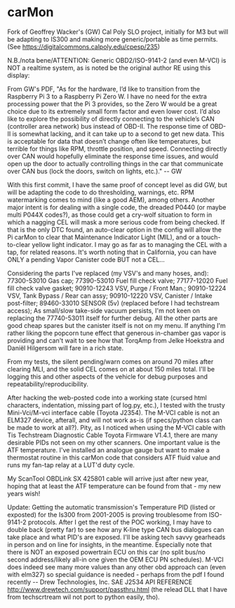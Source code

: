 # carMon
  Fork of Geoffrey Wacker's (GW) Cal Poly SLO project, initially for M3 but will be adapting to IS300 and making more generic/portable as time permits.
(See https://digitalcommons.calpoly.edu/cpesp/235)

  N.B./nota bene/ATTENTION: Generic OBD2/ISO-9141-2 (and even M-VCI) is NOT a realtime system, as is noted be the original author RE using this display:


  From GW's PDF, "As for the hardware, I’d like to transition from the Raspberry Pi 3 to a Raspberry Pi Zero W.  I have no need for the extra processing power that the Pi 3 provides, so the Zero W would be a great choice due to its extremely small form factor and even lower cost.  I’d also like to explore the possibility of directly connecting to the vehicle’s CAN (controller area network) bus instead of OBD-II.  The response time of OBD-II is somewhat lacking, and it can take up to a second to get new data.  This is acceptable for data that doesn’t change often like temperatures, but terrible for things like RPM, throttle position, and speed.  Connecting directly over CAN would hopefully eliminate the response time issues, and would open up the door to actually controlling things in the car that communicate over CAN bus (lock the doors, switch on lights, etc.)." -- GW

  With this first commit, I have the same proof of concept level as did GW, but will be adapting the code to do thresholding, warnings, etc.   RPM watermarking comes to mind (like a good AEM), among others.   Another major intent is for dealing with a single code, the dreaded P0440 (or maybe multi P044X codes?), as those could get a cry-wolf situation to form in which a nagging CEL will mask a more serious code from being checked.   If that is the only DTC found, an auto-clear option in the config will allow the Pi carMon to clear that Maintenance Indicator Light (MIL), and or a touch-to-clear yellow light indicator.   I may go as far as to managing the CEL with a tap, for related reasons.   It's worth noting that in California, you can have ONLY a pending Vapor Canister code BUT not a CEL...

  Considering the parts I've replaced (my VSV's and many hoses, and):
77300-53010 Gas cap;
77390-53010 Fuel fill check valve;
77177-12020 Fuel fill check valve gasket;
90910-12243 VSV, Purge / Front Man.;
90910-12224 VSV, Tank Bypass / Rear can assy;
90910-12220 VSV, Canister / Intake post-filter;
89460-33010 SENSOR (5v) (replaced before I had techstream access);
As small/slow take-side vacuum persists, I'm not keen on replacing the 77740-53011 itself for further debug.   All the other parts are good cheap spares but the canister itself is not on my menu.   If anything I'm rather liking the popcorn tune effect that generous in-chamber gas vapor is providing and can't wait to see how that TorqAmp from Jelke Hoekstra and Daniël Hilgersom will fare in a rich state.

  From my tests, the silent pending/warn comes on around 70 miles after clearing MLI, and the solid CEL comes on at about 150 miles total.  I'll be logging this and other aspects of the vehicle for debug purposes and repeatability/reproducibility.

  After hacking the web-posted code into a working state (cursed html characters, indentation, missing part of log.py, etc.), I tested with the trusty Mini-Vci/M-vci interface cable (Toyota J2354).   The M-VCI cable is not an ELM327 device, afterall, and will not work as-is (if specs/python class can be made to work at all?).   Pity, as I noticed when using the M-VCI cable with Tis Techstream Diagnostic Cable Toyota Firmware V1.4.1, there are many desirable PIDs not seen on my other scanners.   One important value is the ATF temperature.   I've installed an analogue gauge but want to make a thermostat routine in this carMon code that considers ATF fluid value and runs my fan-tap relay at a LUT'd duty cycle.

  My ScanTool OBDLink SX 425801 cable will arrive just after new year, hoping that at least the ATF temperature can be found from that - my new years wish!

Update: Getting the automatic transmission's Temperature PID (listed or exposted) for the Is300 from 2001-2005 is proving troublesome from ISO-9141-2 protocols.  After I get the rest of the POC working, I may have to double back (pretty far) to see how any K-line type CAN bus dialogues can take place and what PID's are exposed.  I'll be asking tech savvy gearheads in person and on line for insights, in the meantime.  Especially note that there is NOT an exposed powertrain ECU on this car (no split bus/no second address/likely all-in one given the OEM ECU PN schedules).  M-VCI does indeed see many more values than any other obd approach can (even with elm327) so special guidance is needed - perhaps from the pdf I found recently -- Drew Technologies, Inc. SAE J2534 API REFERENCE http://www.drewtech.com/support/passthru.html (the relead DLL that I have from techscrtream wil not port to python easily, tho).
